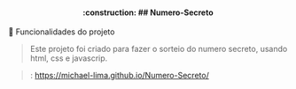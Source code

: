 <h4 align="center"> 
    :construction: ## Numero-Secreto  
</h4>


 :hammer: Funcionalidades do projeto
 
 > Este projeto foi criado para fazer o sorteio do numero secreto, usando html, css e javascrip.


>: https://michael-lima.github.io/Numero-Secreto/
